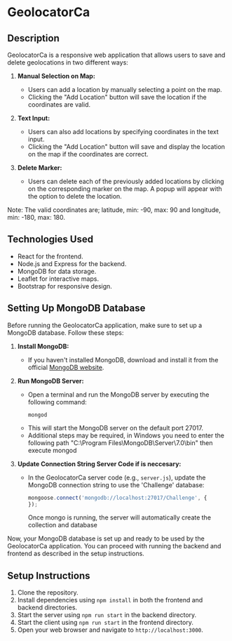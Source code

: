 # GeolocatorCa

## Description
GeolocatorCa is a responsive web application that allows users to save and delete geolocations in two different ways:

1. **Manual Selection on Map:**
   - Users can add a location by manually selecting a point on the map.
   - Clicking the "Add Location" button will save the location if the coordinates are valid.

2. **Text Input:**
   - Users can also add locations by specifying coordinates in the text input.
   - Clicking the "Add Location" button will save and display the location on the map if the coordinates are correct.

3. **Delete Marker:**
   - Users can delete each of the previously added locations by clicking on the corresponding marker on the map. A popup will appear with the option to delete the location.

Note: The valid coordinates are; latitude, min: -90, max: 90 and longitude, min: -180, max: 180.


## Technologies Used
- React for the frontend.
- Node.js and Express for the backend.
- MongoDB for data storage.
- Leaflet for interactive maps.
- Bootstrap for responsive design.


## Setting Up MongoDB Database

Before running the GeolocatorCa application, make sure to set up a MongoDB database. Follow these steps:

1. **Install MongoDB:**
   - If you haven't installed MongoDB, download and install it from the official [MongoDB website](https://www.mongodb.com/try/download/community).

2. **Run MongoDB Server:**
   - Open a terminal and run the MongoDB server by executing the following command:
     ```
     mongod
     ```
   - This will start the MongoDB server on the default port 27017.
   - Additional steps may be required, in Windows you need to enter the following path "C:\Program Files\MongoDB\Server\7.0\bin" then execute mongod

3. **Update Connection String Server Code if is neccesary:**
   - In the GeolocatorCa server code (e.g., `server.js`), update the MongoDB connection string to use the 'Challenge' database:
     ```javascript
     mongoose.connect('mongodb://localhost:27017/Challenge', {
     });
     ```
     Once mongo is running, the server will automatically create the collection and database 

Now, your MongoDB database is set up and ready to be used by the GeolocatorCa application. You can proceed with running the backend and frontend as described in the setup instructions.


## Setup Instructions
1. Clone the repository.
2. Install dependencies using `npm install` in both the frontend and backend directories.
3. Start the server using `npm run start` in the backend directory.
4. Start the client using `npm run start` in the frontend directory.
5. Open your web browser and navigate to `http://localhost:3000`.
